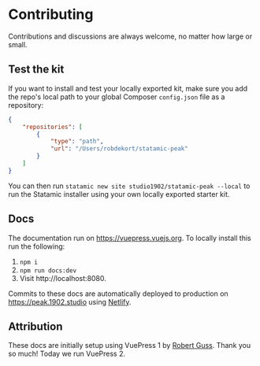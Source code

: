 # Contributing
Contributions and discussions are always welcome, no matter how large or small.

## Test the kit
If you want to install and test your locally exported kit, make sure you add the repo's local path to your global Composer `config.json` file as a repository:

```json
{
    "repositories": [
        {
            "type": "path",
            "url": "/Users/robdekort/statamic-peak"
        }
    ]
}
```

You can then run `statamic new site studio1902/statamic-peak --local` to run the Statamic installer using your own locally exported starter kit.

## Docs
The documentation run on https://vuepress.vuejs.org. To locally install this run the following:

1. `npm i`
2. `npm run docs:dev`
3. Visit http://localhost:8080.

Commits to these docs are automatically deployed to production on https://peak.1902.studio using [Netlify](https://netlify.com).

## Attribution
These docs are initially setup using VuePress 1 by [Robert Guss](https://github.com/robertguss/). Thank you so much! Today we run VuePress 2.
